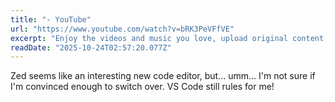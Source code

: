 ```yaml
---
title: "- YouTube"
url: "https://www.youtube.com/watch?v=bRK3PeVFfVE"
excerpt: "Enjoy the videos and music you love, upload original content, and share it all with friends, family, and the world on YouTube."
readDate: "2025-10-24T02:57:20.077Z"
---
```


Zed seems like an interesting new code editor, but... umm... I'm not sure if I'm convinced enough to switch over. VS Code still rules for me!
